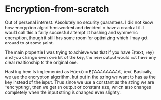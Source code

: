 # Encryption-from-scratch
Out of personal interest. Absolutely no security guarantees. I did not know how encryption algorithms worked and decided to have a crack at it. I would call this a fairly succesful attempt at hashing and symmetric encryption, though it still has some room for optimizing which I may get around to at some point.


The main propertie I was trying to achieve was that if you have E(text, key) and you change even one bit of the key, the new output would not have any clear realtionship to the original one.


Hashing here is implemented as H(text) = E('AAAAAAAAA', text)
Basically, we use the encryption algorithm, but put in the string we want to has as the key instead of the input. Thus since we use a constant as the string we are "encrypting", then we get an output of constant size, which also changes completely when the input string is changed even slightly.
